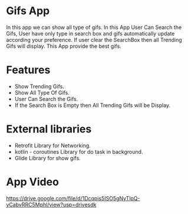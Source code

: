 # Gifs App
In this app we can show all type of gifs. In this App User Can Search the Gifs, User have only type in search box and gifs automatically update according your preference. If user clear the SearchBox then all Trending Gifs will display. This App provide the best gifs.

# Features

* Show Trending Gifs.
* Show All Type Of Gifs.
* User Can Search the Gifs.
* If the Search Box is Empty then All Trending Gifs will be Display.

# External libraries

* Retrofit Library for Networking.
* kotlin - coroutines Library for do task in background.
* Glide Library for show gifs.

# App Video

https://drive.google.com/file/d/1Dcqpis5ISO5gNyTlpQ-yCabvRRC5Mphl/view?usp=drivesdk



